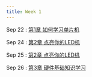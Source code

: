 ```yaml
---
title: Week 1
---
```


Sep 22
: [第1章 如何学习单片机](https://www.neiw.space/2025%E7%A7%8B%E5%8D%95%E7%89%87%E6%9C%BA%E5%8E%9F%E7%90%86%E4%B8%8E%E5%BA%94%E7%94%A8/%E8%AF%BE%E4%BB%B6%E7%AC%AC1%E7%AB%A0%20%E5%A6%82%E4%BD%95%E5%AD%A6%E4%B9%A0%E5%8D%95%E7%89%87%E6%9C%BA/index.html)

Sep 24
: [第2章 点亮你的LED机](https://www.neiw.space/2025%E7%A7%8B%E5%8D%95%E7%89%87%E6%9C%BA%E5%8E%9F%E7%90%86%E4%B8%8E%E5%BA%94%E7%94%A8/%E8%AF%BE%E4%BB%B6%E7%AC%AC2%E7%AB%A0%20%E7%82%B9%E4%BA%AE%E4%BD%A0%E7%9A%84LED/index.html)

Sep 25
: [第2章 点亮你的LED机](https://www.neiw.space/2025%E7%A7%8B%E5%8D%95%E7%89%87%E6%9C%BA%E5%8E%9F%E7%90%86%E4%B8%8E%E5%BA%94%E7%94%A8/%E8%AF%BE%E4%BB%B6%E7%AC%AC2%E7%AB%A0%20%E7%82%B9%E4%BA%AE%E4%BD%A0%E7%9A%84LED/index.html)
  
Sep 26
: [第3章 硬件基础知识学习](https://www.neiw.space/2025%E7%A7%8B%E5%8D%95%E7%89%87%E6%9C%BA%E5%8E%9F%E7%90%86%E4%B8%8E%E5%BA%94%E7%94%A8/%E8%AF%BE%E4%BB%B6%E7%AC%AC3%E7%AB%A0%20%E7%A1%AC%E4%BB%B6%E5%9F%BA%E7%A1%80%E7%9F%A5%E8%AF%86%E5%AD%A6%E4%B9%A0/index.html)